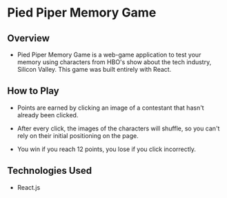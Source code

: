 # Pied Piper Memory Game

## Overview

* Pied Piper Memory Game is a web-game application to test your memory using characters from HBO's show about the tech industry, Silicon Valley. This game was built entirely with React.

## How to Play

* Points are earned by clicking an image of a contestant that hasn't already been clicked.

* After every click, the images of the characters will shuffle, so you can't rely on their initial positioning on the page.

* You win if you reach 12 points, you lose if you click incorrectly.

## Technologies Used

* React.js
